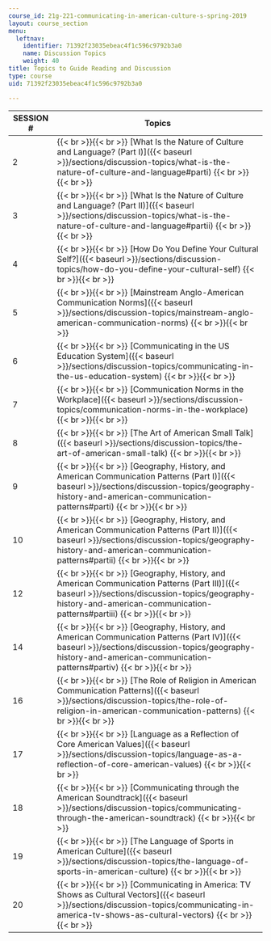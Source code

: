```yaml
---
course_id: 21g-221-communicating-in-american-culture-s-spring-2019
layout: course_section
menu:
  leftnav:
    identifier: 71392f23035ebeac4f1c596c9792b3a0
    name: Discussion Topics
    weight: 40
title: Topics to Guide Reading and Discussion
type: course
uid: 71392f23035ebeac4f1c596c9792b3a0

---
```


| SESSION # | Topics |
| --- | --- |
| 2 |  {{< br >}}{{< br >}} [What Is the Nature of Culture and Language? (Part I)]({{< baseurl >}}/sections/discussion-topics/what-is-the-nature-of-culture-and-language#parti) {{< br >}}{{< br >}}  |
| 3 |  {{< br >}}{{< br >}} [What Is the Nature of Culture and Language? (Part II)]({{< baseurl >}}/sections/discussion-topics/what-is-the-nature-of-culture-and-language#partii) {{< br >}}{{< br >}}  |
| 4 |  {{< br >}}{{< br >}} [How Do You Define Your Cultural Self?]({{< baseurl >}}/sections/discussion-topics/how-do-you-define-your-cultural-self) {{< br >}}{{< br >}}  |
| 5 |  {{< br >}}{{< br >}} [Mainstream Anglo-American Communication Norms]({{< baseurl >}}/sections/discussion-topics/mainstream-anglo-american-communication-norms) {{< br >}}{{< br >}}  |
| 6 |  {{< br >}}{{< br >}} [Communicating in the US Education System]({{< baseurl >}}/sections/discussion-topics/communicating-in-the-us-education-system) {{< br >}}{{< br >}}  |
| 7 |  {{< br >}}{{< br >}} [Communication Norms in the Workplace]({{< baseurl >}}/sections/discussion-topics/communication-norms-in-the-workplace) {{< br >}}{{< br >}}  |
| 8 |  {{< br >}}{{< br >}} [The Art of American Small Talk]({{< baseurl >}}/sections/discussion-topics/the-art-of-american-small-talk) {{< br >}}{{< br >}}  |
| 9 |  {{< br >}}{{< br >}} [Geography, History, and American Communication Patterns (Part I)]({{< baseurl >}}/sections/discussion-topics/geography-history-and-american-communication-patterns#parti) {{< br >}}{{< br >}}  |
| 10 |  {{< br >}}{{< br >}} [Geography, History, and American Communication Patterns (Part II)]({{< baseurl >}}/sections/discussion-topics/geography-history-and-american-communication-patterns#partii) {{< br >}}{{< br >}}  |
| 12 |  {{< br >}}{{< br >}} [Geography, History, and American Communication Patterns (Part III)]({{< baseurl >}}/sections/discussion-topics/geography-history-and-american-communication-patterns#partiii) {{< br >}}{{< br >}}  |
| 14 |  {{< br >}}{{< br >}} [Geography, History, and American Communication Patterns (Part IV)]({{< baseurl >}}/sections/discussion-topics/geography-history-and-american-communication-patterns#partiv) {{< br >}}{{< br >}}  |
| 16 |  {{< br >}}{{< br >}} [The Role of Religion in American Communication Patterns]({{< baseurl >}}/sections/discussion-topics/the-role-of-religion-in-american-communication-patterns) {{< br >}}{{< br >}}  |
| 17 |  {{< br >}}{{< br >}} [Language as a Reflection of Core American Values]({{< baseurl >}}/sections/discussion-topics/language-as-a-reflection-of-core-american-values) {{< br >}}{{< br >}}  |
| 18 |  {{< br >}}{{< br >}} [Communicating through the American Soundtrack]({{< baseurl >}}/sections/discussion-topics/communicating-through-the-american-soundtrack) {{< br >}}{{< br >}}  |
| 19 |  {{< br >}}{{< br >}} [The Language of Sports in American Culture]({{< baseurl >}}/sections/discussion-topics/the-language-of-sports-in-american-culture) {{< br >}}{{< br >}}  |
| 20 |  {{< br >}}{{< br >}} [Communicating in America: TV Shows as Cultural Vectors]({{< baseurl >}}/sections/discussion-topics/communicating-in-america-tv-shows-as-cultural-vectors) {{< br >}}{{< br >}}